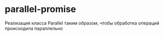# parallel-promise
Реализация класса Parallel таким образом, чтобы обработка операций происходила параллельно
